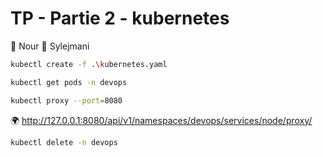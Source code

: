 
# TP - Partie 2 - kubernetes

:construction_worker: Nour :construction_worker: Sylejmani

```sh
kubectl create -f .\kubernetes.yaml
```

```sh
kubectl get pods -n devops
```

```sh
kubectl proxy --port=8080
```

:earth_africa: http://127.0.0.1:8080/api/v1/namespaces/devops/services/node/proxy/

```sh
kubectl delete -n devops
```